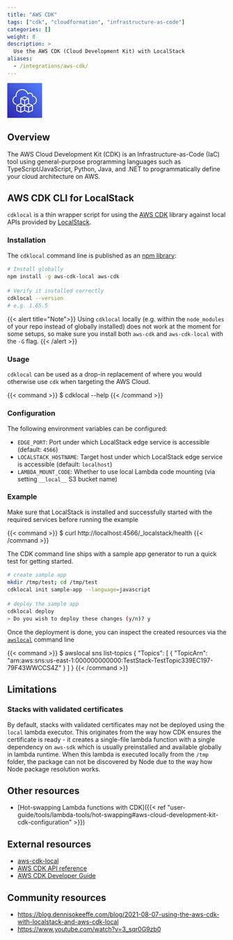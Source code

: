 ```yaml
---
title: "AWS CDK"
tags: ["cdk", "cloudformation", "infrastructure-as-code"]
categories: []
weight: 8
description: >
  Use the AWS CDK (Cloud Development Kit) with LocalStack
aliases:
  - /integrations/aws-cdk/
---
```


![AWS CDK](aws-cdk-logo.svg)
## Overview

The AWS Cloud Development Kit (CDK) is an Infrastructure-as-Code (IaC) tool using general-purpose programming languages such as TypeScript/JavaScript, Python, Java, and .NET to programmatically define your cloud architecture on AWS.

## AWS CDK CLI for LocalStack

`cdklocal` is a thin wrapper script for using the [AWS CDK](https://github.com/aws/aws-cdk) library against local APIs provided by [LocalStack](https://github.com/localstack/localstack).

### Installation

The `cdklocal` command line is published as an [npm library](https://www.npmjs.com/package/aws-cdk-local):

```bash
# Install globally
npm install -g aws-cdk-local aws-cdk

# Verify it installed correctly
cdklocal --version
# e.g. 1.65.5
```

{{< alert title="Note">}}
Using `cdklocal` locally (e.g. within the `node_modules` of your repo instead of globally installed) does not work at the moment for some setups, so make sure you install both `aws-cdk` and `aws-cdk-local` with the `-G` flag.
{{< /alert >}}

### Usage

`cdklocal` can be used as a drop-in replacement of where you would otherwise use `cdk` when targeting the AWS Cloud.

{{< command >}}
$ cdklocal --help
{{< /command >}}
### Configuration


The following environment variables can be configured:

* `EDGE_PORT`: Port under which LocalStack edge service is accessible (default: `4566`)
* `LOCALSTACK_HOSTNAME`: Target host under which LocalStack edge service is accessible (default: `localhost`)
* `LAMBDA_MOUNT_CODE`: Whether to use local Lambda code mounting (via setting `__local__` S3 bucket name)


### Example

Make sure that LocalStack is installed and successfully started with the required services before running the example

{{< command >}}
$ curl http://localhost:4566/_localstack/health
{{< /command >}}

The CDK command line ships with a sample app generator to run a quick test for getting started.

```bash
# create sample app
mkdir /tmp/test; cd /tmp/test
cdklocal init sample-app --language=javascript

# deploy the sample app
cdklocal deploy
> Do you wish to deploy these changes (y/n)? y
```

Once the deployment is done, you can inspect the created resources via the [`awslocal`](https://github.com/localstack/awscli-local) command line

{{< command >}}
$ awslocal sns list-topics
 {
     "Topics": [
         {
             "TopicArn": "arn:aws:sns:us-east-1:000000000000:TestStack-TestTopic339EC197-79F43WWCCS4Z"
         }
     ]
}
{{< /command >}}

## Limitations

### Stacks with validated certificates

By default, stacks with validated certificates may not be deployed using the `local` lambda executor.
This originates from the way how CDK ensures the certificate is ready - it creates a single-file lambda function with a single dependency on `aws-sdk` which is usually preinstalled and available globally in lambda runtime.
When this lambda is executed locally from the `/tmp` folder, the package can not be discovered by Node due to the way how Node package resolution works.

## Other resources

- [Hot-swapping Lambda functions with CDK]({{< ref "user-guide/tools/lambda-tools/hot-swapping#aws-cloud-development-kit-cdk-configuration" >}})

## External resources

- [aws-cdk-local](https://github.com/localstack/aws-cdk-local)
- [AWS CDK API reference](https://docs.aws.amazon.com/cdk/api/latest/docs/aws-construct-library.html)
- [AWS CDK Developer Guide](https://docs.aws.amazon.com/cdk/latest/guide/home.html)

## Community resources

- https://blog.dennisokeeffe.com/blog/2021-08-07-using-the-aws-cdk-with-localstack-and-aws-cdk-local
- https://www.youtube.com/watch?v=3_sqr0G9zb0
